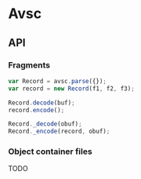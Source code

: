# Avsc

## API

### Fragments

```javascript
var Record = avsc.parse({});
var record = new Record(f1, f2, f3);

Record.decode(buf);
record.encode();

Record._decode(obuf);
Record._encode(record, obuf);
```

### Object container files

TODO
